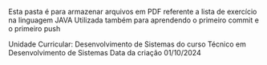 Esta pasta é para armazenar arquivos em PDF referente a lista de exercício na linguagem JAVA
Utilizada também para aprendendo o primeiro commit e o primeiro push 

Unidade Curricular: Desenvolvimento de Sistemas do curso Técnico em Desenvolvimento de Sistemas 
Data da criação 01/10/2024